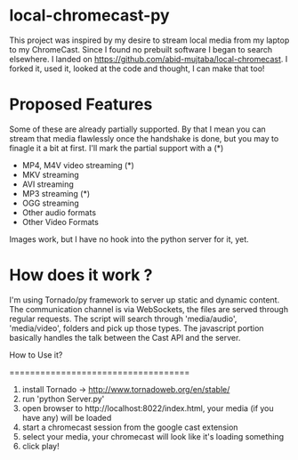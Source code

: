 local-chromecast-py
==================================
This project was inspired by my desire to stream local media from my laptop to my ChromeCast. Since I found no prebuilt software I began to search elsewhere.
I landed on https://github.com/abid-mujtaba/local-chromecast. I forked it, used it, looked at the code and thought, I can make that too!

Proposed Features
==================================

Some of these are already partially supported. By that I mean you can stream that media flawlessly once the handshake is done, but you may to
finagle it a bit at first. I'll mark the partial support with a (*)

* MP4, M4V video streaming (*)
* MKV streaming
* AVI streaming
* MP3 streaming (*)
* OGG streaming
* Other audio formats
* Other Video Formats


Images work, but I have no hook into the python server for it, yet.


How does it work ?
===================================

I'm using Tornado/py framework to server up static and dynamic content. The communication channel is via WebSockets, the
files are served through regular requests. The script will search through 'media/audio', 'media/video', folders and pick up those types.
The javascript portion basically handles the talk between the Cast API and the server.


How to Use it?

===================================

1) install Tornado -> http://www.tornadoweb.org/en/stable/
2) run 'python Server.py'
3) open browser to http://localhost:8022/index.html, your media (if you have any) will be loaded
5) start a chromecast session from the google cast extension
6) select your media, your chromecast will look like it's loading something
7) click play!
